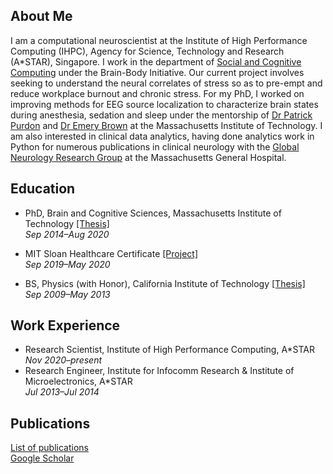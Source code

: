 ## About Me
I am a computational neuroscientist at the Institute of High Performance Computing (IHPC), Agency for Science, Technology and Research (A\*STAR), Singapore. I work in the department of [Social and Cognitive Computing](https://www.a-star.edu.sg/ihpc/ihpc-research-capabilities/social-cognitive-computing) under the Brain-Body Initiative. Our current project involves seeking to understand the neural correlates of stress so as to pre-empt and reduce workplace burnout and chronic stress. For my PhD, I worked on improving methods for EEG source localization to characterize brain states during anesthesia, sedation and sleep under the mentorship of [Dr Patrick Purdon](https://purdonlab.mgh.harvard.edu/) and [Dr Emery Brown](https://picower.mit.edu/emery-n-brown) at the Massachusetts Institute of Technology. I am also interested in clinical data analytics, having done analytics work in Python for numerous publications in clinical neurology with the [Global Neurology Research Group](https://www.massgeneral.org/neurology/research/global-neurology-research-group) at the Massachusetts General Hospital.

## Education
- PhD, Brain and Cognitive Sciences, Massachusetts Institute of Technology [\[Thesis\]](https://dspace.mit.edu/handle/1721.1/129230)  
*Sep 2014&ndash;Aug 2020*

- MIT Sloan Healthcare Certificate [\[Project\]](https://mitsloan.mit.edu/sites/default/files/inline-files/H-Lab%202019%20-%20Boston%20Medical%20Center%20poster.pdf)  
*Sep 2019&ndash;May 2020*

- BS, Physics (with Honor), California Institute of Technology [\[Thesis\]](https://thesis.library.caltech.edu/10705/)  
*Sep 2009&ndash;May 2013*

## Work Experience
- Research Scientist, Institute of High Performance Computing, A\*STAR  
*Nov 2020&ndash;present*
- Research Engineer, Institute for Infocomm Research & Institute of Microelectronics, A\*STAR  
*Jul 2013&ndash;Jul 2014*

## Publications
[List of publications](https://gladiahotan.github.io/publications)  
[Google Scholar](https://scholar.google.com/citations?hl=en&user=r9zzv4EAAAAJ)



[comment]: # (## Curriculum Vitae)

